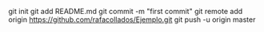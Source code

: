 git init
git add README.md
git commit -m "first commit"
git remote add origin https://github.com/rafacollados/Ejemplo.git
git push -u origin master
